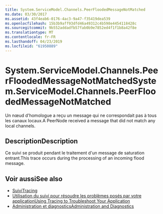 ```yaml
---
title: System.ServiceModel.Channels.PeerFloodedMessageNotMatched
ms.date: 03/30/2017
ms.assetid: 43f4eab6-0176-4ac3-9a47-f35419dea539
ms.openlocfilehash: 15b3b9aff93dfd46a49312c4b598e4454118428c
ms.sourcegitcommit: 9b552addadfb57fab0b9e7852ed4f1f1b8a42f8e
ms.translationtype: MT
ms.contentlocale: fr-FR
ms.lasthandoff: 04/23/2019
ms.locfileid: "61950889"
---
```

# <a name="systemservicemodelchannelspeerfloodedmessagenotmatched"></a><span data-ttu-id="251cb-102">System.ServiceModel.Channels.PeerFloodedMessageNotMatched</span><span class="sxs-lookup"><span data-stu-id="251cb-102">System.ServiceModel.Channels.PeerFloodedMessageNotMatched</span></span>
<span data-ttu-id="251cb-103">Un nœud d'homologue a reçu un message qui ne correspondait pas à tous les canaux locaux.</span><span class="sxs-lookup"><span data-stu-id="251cb-103">A PeerNode received a message that did not match any local channels.</span></span>  
  
## <a name="description"></a><span data-ttu-id="251cb-104">Description</span><span class="sxs-lookup"><span data-stu-id="251cb-104">Description</span></span>  
 <span data-ttu-id="251cb-105">Ce suivi se produit pendant le traitement d'un message de saturation entrant.</span><span class="sxs-lookup"><span data-stu-id="251cb-105">This trace occurs during the processing of an incoming flood message.</span></span>  
  
## <a name="see-also"></a><span data-ttu-id="251cb-106">Voir aussi</span><span class="sxs-lookup"><span data-stu-id="251cb-106">See also</span></span>

- [<span data-ttu-id="251cb-107">Suivi</span><span class="sxs-lookup"><span data-stu-id="251cb-107">Tracing</span></span>](../../../../../docs/framework/wcf/diagnostics/tracing/index.md)
- [<span data-ttu-id="251cb-108">Utilisation du suivi pour résoudre les problèmes posés par votre application</span><span class="sxs-lookup"><span data-stu-id="251cb-108">Using Tracing to Troubleshoot Your Application</span></span>](../../../../../docs/framework/wcf/diagnostics/tracing/using-tracing-to-troubleshoot-your-application.md)
- [<span data-ttu-id="251cb-109">Administration et diagnostics</span><span class="sxs-lookup"><span data-stu-id="251cb-109">Administration and Diagnostics</span></span>](../../../../../docs/framework/wcf/diagnostics/index.md)
